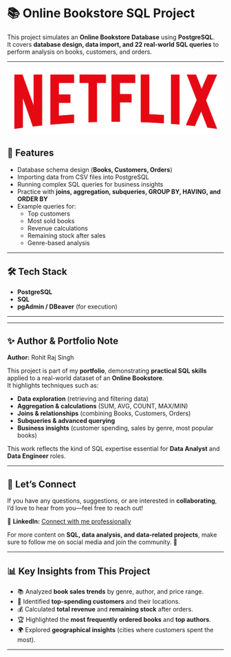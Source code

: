 # 📚 Online Bookstore SQL Project

This project simulates an **Online Bookstore Database** using **PostgreSQL**.  
It covers **database design, data import, and 22 real-world SQL queries** to perform analysis on books, customers, and orders.  

---
![Bookstore_Logo](https://github.com/rohitsingh889/Netflix_SQL-project/blob/main/logo.png)


## 📌 Features
- Database schema design (**Books, Customers, Orders**)
- Importing data from CSV files into PostgreSQL
- Running complex SQL queries for business insights
- Practice with **joins, aggregation, subqueries, GROUP BY, HAVING, and ORDER BY**
- Example queries for:
  - Top customers
  - Most sold books
  - Revenue calculations
  - Remaining stock after sales
  - Genre-based analysis

---

## 🛠️ Tech Stack
- **PostgreSQL**
- **SQL**
- **pgAdmin / DBeaver** (for execution)

---

---

## ✨ Author & Portfolio Note  

**Author:** Rohit Raj Singh  

This project is part of my **portfolio**, demonstrating **practical SQL skills** applied to a real-world dataset of an **Online Bookstore**.  
It highlights techniques such as:  
- **Data exploration** (retrieving and filtering data)  
- **Aggregation & calculations** (SUM, AVG, COUNT, MAX/MIN)  
- **Joins & relationships** (combining Books, Customers, Orders)  
- **Subqueries & advanced querying**  
- **Business insights** (customer spending, sales by genre, most popular books)  

This work reflects the kind of SQL expertise essential for **Data Analyst** and **Data Engineer** roles.  

---

## 🤝 Let’s Connect  

If you have any questions, suggestions, or are interested in **collaborating**, I’d love to hear from you—feel free to reach out!  

🔗 **LinkedIn:** [Connect with me professionally](https://www.linkedin.com/in/rohit-raj-singh-3030172a4?utm_source=share&utm_campaign=share_via&utm_content=profile&utm_medium=android_app)  

For more content on **SQL, data analysis, and data-related projects**, make sure to follow me on social media and join the community. 🚀  

---

## 📊 Key Insights from This Project  

- 📚 Analyzed **book sales trends** by genre, author, and price range.  
- 👥 Identified **top-spending customers** and their locations.  
- 💰 Calculated **total revenue** and **remaining stock** after orders.  
- 🏆 Highlighted the **most frequently ordered books** and **top authors**.  
- 🌍 Explored **geographical insights** (cities where customers spent the most).  

---


